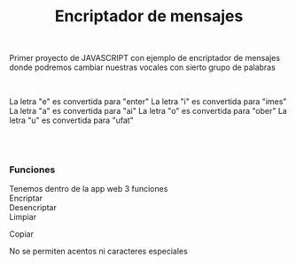 <h1 align="center"> Encriptador de mensajes </h1>
<br>
<p>Primer proyecto de JAVASCRIPT con ejemplo de encriptador de mensajes 
donde podremos cambiar nuestras vocales con sierto grupo de palabras </p>
<br>
<p>
La letra "e" es convertida para "enter"
La letra "i" es convertida para "imes"
La letra "a" es convertida para "ai"
La letra "o" es convertida para "ober"
La letra "u" es convertida para "ufat"
</p>
<br>
<br>
<h3>Funciones</h3>
<p>Tenemos dentro de la app web 3 funciones 
  <br>
Encriptar
  <br>
Desencriptar
  <br>
Limpiar
 <br>

Copiar 
  <br>

</p>
<p>No se permiten acentos ni caracteres especiales</p>
